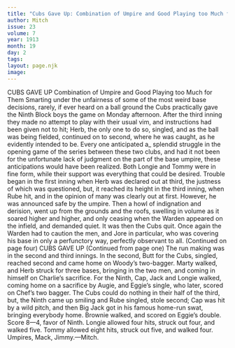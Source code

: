 ```yaml
---
title: "Cubs Gave Up: Combination of Umpire and Good Playing too Much for Them    "
author: Mitch
issue: 23
volume: 7
year: 1913
month: 19
day: 2
tags:
layout: page.njk
image:
---
```

CUBS GAVE UP    Combination of Umpire and Good Playing too Much for Them    Smarting under the unfairness of some of the most weird base decisions, rarely, if ever heard on a ball ground the Cubs practically gave the Ninth Block boys the game on Monday afternoon. After the third inning they made no attempt to play with their usual vim, and instructions had been given not to hit; Herb, the only one to do so, singled, and as the ball was being fielded, continued on to second, where he was caught, as he evidently intended to be. Every one anticipated a_ splendid struggle in the opening game of the series between these two clubs, and had it not been for the unfortunate lack of judgment on the part of the base umpire, these anticipations would have been realized. Both Longie and Tommy were in fine form, while their support was everything that could be desired. Trouble began in the first inning when Herb was declared out at third, the justness of which was questioned, but, it reached its height in the third inning, when Rube hit, and in the opinion of many was clearly out at first. However, he was announced safe by the umpire. Then a howl of indignation and derision, went up from the grounds and the roofs, swelling in volume as it soared higher and higher, and only ceasing when the Warden appeared on the infield, and demanded quiet. It was then the Cubs quit. Once again the Warden had to caution the men, and Jore in particular, who was covering his base in only a perfunctory way, perfectly observant to all.    (Continued on page four)       CUBS GAVE UP    (Continued from page one)    The run making was in the second and third innings. In the second, Butt for the Cubs, singled, reached second and came home on Woody’s two-bagger. Marty walked, and Herb struck for three bases, bringing in the two men, and coming in himself on Charlie’s sacrifice. For the Ninth, Cap, Jack and Longie walked, coming home on a sacrifice by Augie, and Eggie’s single, who later, scored on Chef’s two bagger. The Cubs could do nothing in their half of the third, but, the Ninth came up smiling and Rube singled, stole second; Cap was hit by a wild pitch, and then Big Jack got in his famous home-run swat, bringing everybody home. Brownie walked, and scored on Eggie’s double. Score 8—4, favor of Ninth. Longie allowed four hits, struck out four, and walked five. Tommy allowed eight hits, struck out five, and walked four. Umpires, Mack, Jimmy.—Mitch. 

